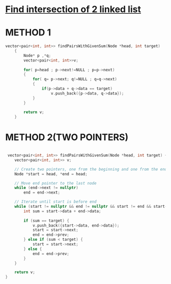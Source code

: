 <h1><a href="https://www.geeksforgeeks.org/problems/find-pairs-with-given-sum-in-doubly-linked-list/1" target="_blank">Find intersection of 2 linked list</a></h1>

# METHOD 1
```cpp
vector<pair<int, int>> findPairsWithGivenSum(Node *head, int target)
    {
        Node* p ,*q;
        vector<pair<int, int>>v;
        
        for( p=head ; p->next!=NULL ; p=p->next)
        {
            for( q= p->next; q!=NULL ; q=q->next)
            {
                if(p->data + q->data == target)
                    v.push_back({p->data, q->data});
            }
        }
        
        return v;
    }
```

# METHOD 2(TWO POINTERS)

```cpp

 vector<pair<int, int>> findPairsWithGivenSum(Node *head, int target) {
    vector<pair<int, int>> v;

    // Create two pointers, one from the beginning and one from the end
    Node *start = head, *end = head;

    // Move end pointer to the last node
    while (end->next != nullptr)
        end = end->next;

    // Iterate until start is before end
    while (start != nullptr && end != nullptr && start != end && start->data <= end->data) {
        int sum = start->data + end->data;
        
        if (sum == target) {
            v.push_back({start->data, end->data});
            start = start->next;
            end = end->prev;
        } else if (sum < target) {
            start = start->next;
        } else {
            end = end->prev;
        }
    }

    return v;
}

```